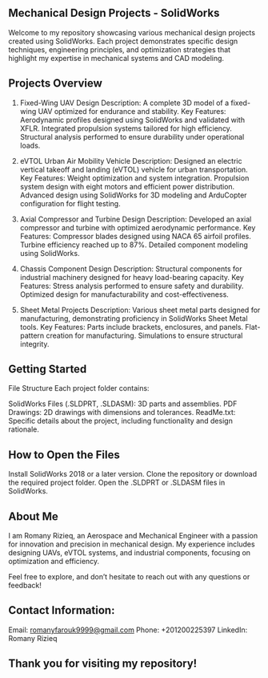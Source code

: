 ## Mechanical Design Projects - SolidWorks
Welcome to my repository showcasing various mechanical design projects created using SolidWorks. Each project demonstrates specific design techniques, engineering principles, and optimization strategies that highlight my expertise in mechanical systems and CAD modeling.

## Projects Overview
1. Fixed-Wing UAV Design
Description:
A complete 3D model of a fixed-wing UAV optimized for endurance and stability.
Key Features:
Aerodynamic profiles designed using SolidWorks and validated with XFLR.
Integrated propulsion systems tailored for high efficiency.
Structural analysis performed to ensure durability under operational loads.

2. eVTOL Urban Air Mobility Vehicle
Description:
Designed an electric vertical takeoff and landing (eVTOL) vehicle for urban transportation.
Key Features:
Weight optimization and system integration.
Propulsion system design with eight motors and efficient power distribution.
Advanced design using SolidWorks for 3D modeling and ArduCopter configuration for flight testing.

3. Axial Compressor and Turbine Design
Description:
Developed an axial compressor and turbine with optimized aerodynamic performance.
Key Features:
Compressor blades designed using NACA 65 airfoil profiles.
Turbine efficiency reached up to 87%.
Detailed component modeling using SolidWorks.

4. Chassis Component Design
Description:
Structural components for industrial machinery designed for heavy load-bearing capacity.
Key Features:
Stress analysis performed to ensure safety and durability.
Optimized design for manufacturability and cost-effectiveness.

6. Sheet Metal Projects
Description:
Various sheet metal parts designed for manufacturing, demonstrating proficiency in SolidWorks Sheet Metal tools.
Key Features:
Parts include brackets, enclosures, and panels.
Flat-pattern creation for manufacturing.
Simulations to ensure structural integrity.

## Getting Started
File Structure
Each project folder contains:

SolidWorks Files (.SLDPRT, .SLDASM): 3D parts and assemblies.
PDF Drawings: 2D drawings with dimensions and tolerances.
ReadMe.txt: Specific details about the project, including functionality and design rationale.

## How to Open the Files
Install SolidWorks 2018 or a later version.
Clone the repository or download the required project folder.
Open the .SLDPRT or .SLDASM files in SolidWorks.

## About Me
I am Romany Rizieq, an Aerospace and Mechanical Engineer with a passion for innovation and precision in mechanical design. My experience includes designing UAVs, eVTOL systems, and industrial components, focusing on optimization and efficiency.

Feel free to explore, and don’t hesitate to reach out with any questions or feedback!

## Contact Information:

Email: romanyfarouk9999@gmail.com
Phone: +201200225397
LinkedIn: Romany Rizieq
## Thank you for visiting my repository!
